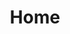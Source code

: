 ---
title: Home
gallery_images:
  - "https://ik.imagekit.io/azupnt3mqx/mako-construction-renovation-1.webp"
  - "https://ik.imagekit.io/azupnt3mqx/mako-construction-renovation-2.webp"
  - "https://ik.imagekit.io/azupnt3mqx/mako-construction-renovation-3.webp"
  - "https://ik.imagekit.io/azupnt3mqx/mako-construction-renovation-4.webp"
  - "https://ik.imagekit.io/azupnt3mqx/mako-constuction-renovation-5.jpg"
  - "https://ik.imagekit.io/azupnt3mqx/mako-constuction-renovation-6.jpg"
  - "https://ik.imagekit.io/azupnt3mqx/mako-constuction-renovation-7.jpg"
  - "https://ik.imagekit.io/azupnt3mqx/mako-constuction-renovation-8.jpg"
---